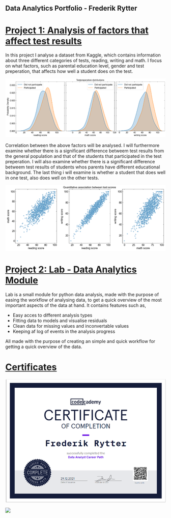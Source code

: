 ## Data Analytics Portfolio - Frederik Rytter

# [Project 1: Analysis of factors that affect test results](https://github.com/fred465f/exams)
In this project I analyse a dataset from Kaggle, which contains information about three different categories of tests, reading, writing and math. I focus on what factors, such as parental education level, gender and test preperation, that affects how well a student does on the test.

![](/images/eksamens-score-fordeling-pages-new.png)

Correlation between the above factors will be analysed. I will furthermore examine whether there is a significant difference betweem test results from the general population and that of the students that participated in the test preperation. I will also examine whether there is a significant difference betweem test results of students whos parents have different educational background. The last thing i will examine is whether a student that does well in one test, also does well on the other tests.

![](/images/scatter-pages-new.png)

# [Project 2: Lab - Data Analytics Module](https://github.com/fred465f/Lab)
Lab is a small module for python data analysis, made with the purpose of easing
the workflow of analysing data, to get a quick overview of the most important aspects of the data at hand.
It contains features such as,

 - Easy acces to different analysis types
 - Fitting data to models and visualise residuals
 - Clean data for missing values and inconvertable values
 - Keeping af log of events in the analysis progress

All made with the purpose of creating an simple and quick workflow for getting a quick overview of the data.

# [Certificates](https://github.com/fred465f/Data_Analytics_Portfolio/tree/main/Codecademy_Certificates)

![](/Codecademy_Certificates/data_analyst_screenshot.png)

![](/Codecademy_Certificates/Sql_Analysis_Skærmbillede.png)
